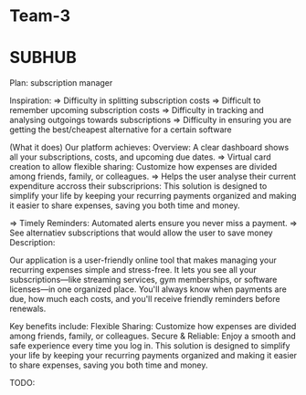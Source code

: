 # Team-3
# SUBHUB

Plan:
subscription manager

Inspiration:
=> Difficulty in splitting subscription costs
=> Difficult to remember upcoming subscription costs
=> Difficulty in tracking and analysing outgoings towards subscriptions
=> Difficulty in ensuring you are getting the best/cheapest alternative for a certain software

(What it does) Our platform achieves:
Overview: A clear dashboard shows all your subscriptions, costs, and upcoming due dates.
=> Virtual card creation to allow flexible sharing: 
Customize how expenses are divided among friends, family, or colleagues.
=> Helps the user analyse their current expenditure accross their subscriprions:
This solution is designed to simplify your life by keeping your recurring payments organized and making it easier to share expenses, saving you both time and money.

=> Timely Reminders: Automated alerts ensure you never miss a payment.
=> See alternatiev subscriptions that would allow the user to save money
Description:

Our application is a user-friendly online tool that makes managing your recurring expenses simple and stress-free. It lets you see all your subscriptions—like streaming services, gym memberships, or software licenses—in one organized place. You'll always know when payments are due, how much each costs, and you'll receive friendly reminders before renewals.

Key benefits include:
Flexible Sharing: Customize how expenses are divided among friends, family, or colleagues.
Secure & Reliable: Enjoy a smooth and safe experience every time you log in.
This solution is designed to simplify your life by keeping your recurring payments organized and making it easier to share expenses, saving you both time and money.


TODO:

